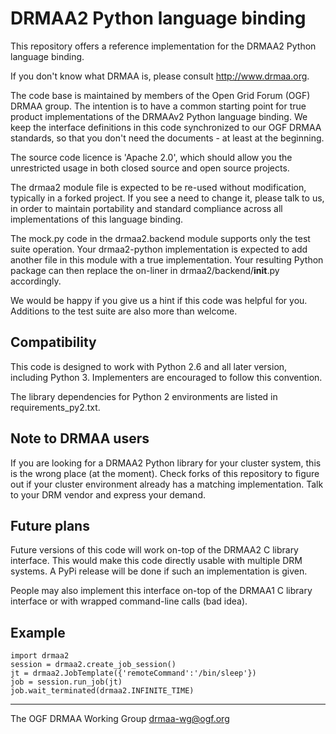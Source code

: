 # DRMAA2 Python language binding

This repository offers a reference implementation for the DRMAA2 Python language binding.   

If you don't know what DRMAA is, please consult http://www.drmaa.org.

The code base is maintained by members of the Open Grid Forum (OGF) DRMAA group. The intention is to have a common starting point for true product implementations of the DRMAAv2 Python language binding. We keep the interface definitions in this code synchronized to our OGF DRMAA standards, so that you don't need the documents - at least at the beginning. 

The source code licence is 'Apache 2.0', which should allow you the unrestricted usage in both closed source and open source projects.

The drmaa2 module file is expected to be re-used without modification, typically in a forked project. If you see a need to change it, please talk to us, in order to maintain portability and standard compliance across all implementations of this language binding.

The mock.py code in the drmaa2.backend module supports only the test suite operation. Your drmaa2-python implementation is expected to add another file in this module with a true implementation. Your resulting Python package can then replace the on-liner in drmaa2/backend/__init__.py accordingly.

We would be happy if you give us a hint if this code was helpful for you. Additions to the test suite are also more than welcome.

## Compatibility

This code is designed to work with Python 2.6 and all later version, including Python 3. Implementers are encouraged to follow this convention.

The library dependencies for Python 2 environments are listed in requirements_py2.txt.

## Note to DRMAA users

If you are looking for a DRMAA2 Python library for your cluster system, this is the wrong place (at the moment). Check forks of this repository to figure out if your cluster environment already has a matching implementation. Talk to your DRM vendor and express your demand.

## Future plans

Future versions of this code will work on-top of the DRMAA2 C library interface. This would make this code directly usable with multiple DRM systems. A PyPi release will be done if such an implementation is given.

People may also implement this interface on-top of the DRMAA1 C library interface or with wrapped command-line calls (bad idea). 

## Example

	import drmaa2
	session = drmaa2.create_job_session()
	jt = drmaa2.JobTemplate({'remoteCommand':'/bin/sleep'})
	job = session.run_job(jt)
	job.wait_terminated(drmaa2.INFINITE_TIME)

---
The OGF DRMAA Working Group <drmaa-wg@ogf.org>
